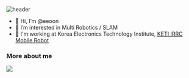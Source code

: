 ![header](https://capsule-render.vercel.app/api?type=wave&color=auto&height=300&section=header&text=capsule%20render&fontSize=90)


- 👋 Hi, I’m @eeoon 
- 👀 I’m interested in Multi Robotics / SLAM
- 🌱 I'm working at Korea Electronics Technology Institute, [KETI IRRC Mobile Robot](https://github.com/KETI-MoRo)

### More about me
<a href="https://eeoon.github.io" target="_blank"><img src="https://img.shields.io/badge/Tech%20blog-%23181717?style=flat&logo=Github"/></a> 



<!--
<a href="https://mail.google.com/" target="_blank"><img src="https://img.shields.io/badge/ehdud971119@gmail.com-red?style=flat-square&logo=Gmail&logoColor=white"/></a> [![CV](http://img.shields.io/badge/-CV-black?style=flat-square&logo=github&link=https://davinci-ai.tistory.com/)](https://github.com/KimDoYoung1997/KimDoYoung1997/blob/main/CV/231030_%EA%B9%80%EB%8F%84%EC%98%81_CV.pdf) 
-->
  
<!--
- 💞️ I’m looking to collaborate on ...
- 📫 How to reach me ...
- 😄 Pronouns: ...
- ⚡ Fun fact: ...
-->
<!---
kyu8456/kyu8456 is a ✨ special ✨ repository because its `README.md` (this file) appears on your GitHub profile.
You can click the Preview link to take a look at your changes.
--->

<!-- ![Anurag's GitHub stats](https://github-readme-stats.vercel.app/api?username=eeoon&show_icons=true&theme=radical) -->
